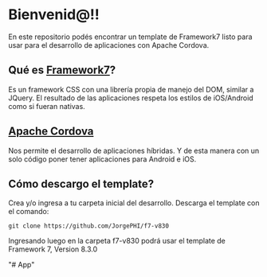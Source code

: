 
# Bienvenid@!! 

En este repositorio podés encontrar un template de Framework7 listo para usar para el desarrollo de aplicaciones con Apache Cordova.

## Qué es [Framework7](https://framework7.io/)?

Es un framework CSS con una librería propia de manejo del DOM, similar a JQuery.
El resultado de las aplicaciones respeta los estilos de iOS/Android como si fueran nativas.

## [Apache Cordova](https://cordova.apache.org/)

Nos permite el desarrollo de aplicaciones híbridas. Y de esta manera con un solo código poner tener aplicaciones para Android e iOS.

## Cómo descargo el template?

Crea y/o ingresa a tu carpeta inicial del desarrollo. Descarga el template con el comando:

    git clone https://github.com/JorgePHI/f7-v830

Ingresando luego en la carpeta f7-v830 podrá usar el template de Framework 7, Version 8.3.0

"# App" 
